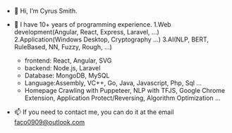 - 👋 Hi, I’m Cyrus Smith.
- 👀 I have 10+ years of programming experience.
  1.Web development(Angular, React, Express, Laravel, ...)
  2.Application(Windows Desktop, Cryptography ...)
  3.AI(NLP, BERT, RuleBased, NN, Fuzzy, Rough, ...)

  - frontend: React, Angular, SVG
  - backend: Node.js, Laravel
  - Database: MongoDB, MySQL
  - Language:Assembly, VC++, Go, Java, Javascript, Php, Sql ...
  - Homepage Crawling with Puppeteer, NLP with TFJS, Google Chrome Extension, Application Protect/Reversing, Algorithm Optimization ...
- 📫 If you need to contact me, you can do it at the email faco0909@outlook.com
